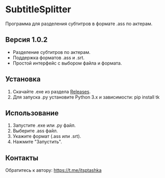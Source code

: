 # SubtitleSplitter

Программа для разделения субтитров в формате .ass по актерам.

## Версия 1.0.2
- Разделение субтитров по актерам.
- Поддержка форматов .ass и .srt.
- Простой интерфейс с выбором файла и формата.

## Установка
1. Скачайте .exe из раздела [Releases](https://github.com/ваш_логин/SubtitleSplitter/releases).
2. Для запуска .py установите Python 3.x и зависимости: 
pip install tk

## Использование
1. Запустите .exe или .py файл.
2. Выберите .ass файл.
3. Укажите формат (.ass или .srt).
4. Нажмите "Запустить".

## Контакты
Обратитесь к автору: https://t.me/itsptashka
